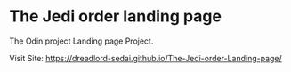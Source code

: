 # The Jedi order landing page

The Odin project Landing page Project.

Visit Site: https://dreadlord-sedai.github.io/The-Jedi-order-Landing-page/
